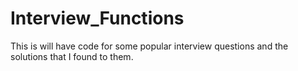 # Interview_Functions
This is will have code for some popular interview questions and the solutions that I found to them.
